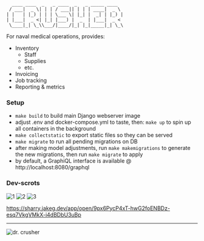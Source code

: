 ```
  ____ ____  _   _ ____  _   _ _____ ____
 / ___|  _ \| | | / ___|| | | | ____|  _ \
| |   | |_) | | | \___ \| |_| |  _| | |_) |
| |___|  _ <| |_| |___) |  _  | |___|  _ <
 \____|_| \_\\___/|____/|_| |_|_____|_| \_\
```

For naval medical operations, provides:

* Inventory
  * Staff
  * Supplies
  * etc.
* Invoicing
* Job tracking
* Reporting & metrics

### Setup
* `make build` to build main Django webserver image
* adjust .env and docker-compose.yml to taste, then: `make up` to spin up all containers in the background
* `make collectstatic` to export static files so they can be served
* `make migrate` to run all pending migrations on DB
* after making model adjustments, run `make makemigrations` to generate the new migrations, then run `make migrate` to apply
* by default, a GraphiQL interface is available @ http://localhost:8080/graphql

### Dev-scrots

![1](https://static.skinet.org/scrots/scrot-19.jpg)
![2](https://static.skinet.org/scrots/scrot-20.jpg)
![3](https://static.skinet.org/scrots/scrot-21.jpg)

https://sharry.jakeg.dev/app/open/9px6PycP4xT-hwG2foENBDz-esq7VkgVMkX-i4dBDbU3uBp

---
![dr. crusher](https://live.staticflickr.com/4856/45142715954_8f50020329.jpg)
